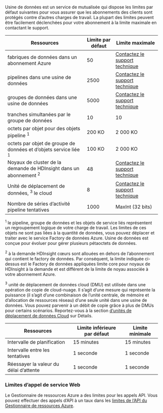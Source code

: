 Usine de données est un service de mutualisée qui dispose les limites par défaut suivantes pour vous assurer que les abonnements des clients sont protégés contre d’autres charges de travail. La plupart des limites peuvent être facilement déclenchées pour votre abonnement à la limite maximale en contactant le support. 

**Ressources** | **Limite par défaut** | **Limite maximale**
-------- | ------------- | -------------
fabriques de données dans un abonnement Azure | 50 | [Contactez le support technique](https://azure.microsoft.com/blog/2014/06/04/azure-limits-quotas-increase-requests/)
pipelines dans une usine de données | 2500 | [Contactez le support technique](https://azure.microsoft.com/blog/2014/06/04/azure-limits-quotas-increase-requests/)
groupes de données dans une usine de données | 5000 | [Contactez le support technique](https://azure.microsoft.com/blog/2014/06/04/azure-limits-quotas-increase-requests/)
tranches simultanées par le groupe de données | 10 | 10
octets par objet pour des objets pipeline <sup>1</sup> | 200 KO | 2 000 KO
octets par objet de groupe de données et d’objets service liée <sup>1</sup> | 100 KO | 2 000 KO
Noyaux de cluster de la demande de HDInsight dans un abonnement <sup>2</sup> | 48 | [Contactez le support technique](https://azure.microsoft.com/blog/2014/06/04/azure-limits-quotas-increase-requests/)
Unité de déplacement de données, <sup>3</sup> le cloud | 8 | [Contactez le support technique](https://azure.microsoft.com/blog/2014/06/04/azure-limits-quotas-increase-requests/)
Nombre de séries d’activité pipeline tentatives | 1000 | MaxInt (32 bits)

<sup>1</sup> le pipeline, groupe de données et les objets de service liés représentent un regroupement logique de votre charge de travail. Les limites de ces objets ne sont pas liées à la quantité de données, vous pouvez déplacer et traiter avec le service Factory de données Azure. Usine de données est conçue pour évoluer pour gérer plusieurs pétaoctets de données.

<sup>2</sup> à la demande HDInsight cœurs sont allouées en dehors de l’abonnement qui contient le factory de données. Par conséquent, la limite indiquée ci-dessus est le Factory de données appliquées limite core pour noyaux de HDInsight à la demande et est différent de la limite de noyau associée à votre abonnement Azure.

<sup>3</sup> unité de déplacement de données cloud (DMU) est utilisée dans une opération de copie de cloud-nuage. Il s’agit d’une mesure qui représente la puissance (il s’agit d’une combinaison de l’unité centrale, de mémoire et d’allocation de ressources réseau) d’une seule unité dans une usine de données. Vous pouvez parvenir à un débit de copie grâce à plus de DMUs pour certains scénarios. Reportez-vous à la section [d’unités de déplacement de données Cloud](../../articles/data-factory/data-factory-copy-activity-performance.md#cloud-data-movement-units) sur Détails.

**Ressources** | **Limite inférieure par défaut** | **Limite minimale**
-------- | ------------------- | -------------
Intervalle de planification | 15 minutes | 15 minutes
Intervalle entre les tentatives | 1 seconde | 1 seconde
Réessayer la valeur du délai d’attente | 1 seconde | 1 seconde


### <a name="web-service-call-limits"></a>Limites d’appel de service Web

Le Gestionnaire de ressources Azure a des limites pour les appels API. Vous pouvez effectuer des appels d’API à un taux dans les [limites de l’API du Gestionnaire de ressources Azure](../azure-subscription-service-limits.md#resource-group-limits). 


